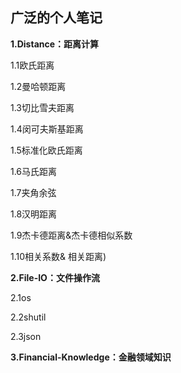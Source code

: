 ## 广泛的个人笔记

**1.Distance：距离计算**

1.1欧氏距离

1.2曼哈顿距离

1.3切比雪夫距离

1.4闵可夫斯基距离

1.5标准化欧氏距离

1.6马氏距离

1.7夹角余弦

1.8汉明距离

1.9杰卡德距离&杰卡德相似系数

1.10相关系数& 相关距离)

**2.File-IO：文件操作流**

2.1os

2.2shutil

2.3json

**3.Financial-Knowledge：金融领域知识**

